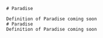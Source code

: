
    # Paradise

    Definition of Paradise coming soon
    # Paradise
    Definition of Paradise coming soon